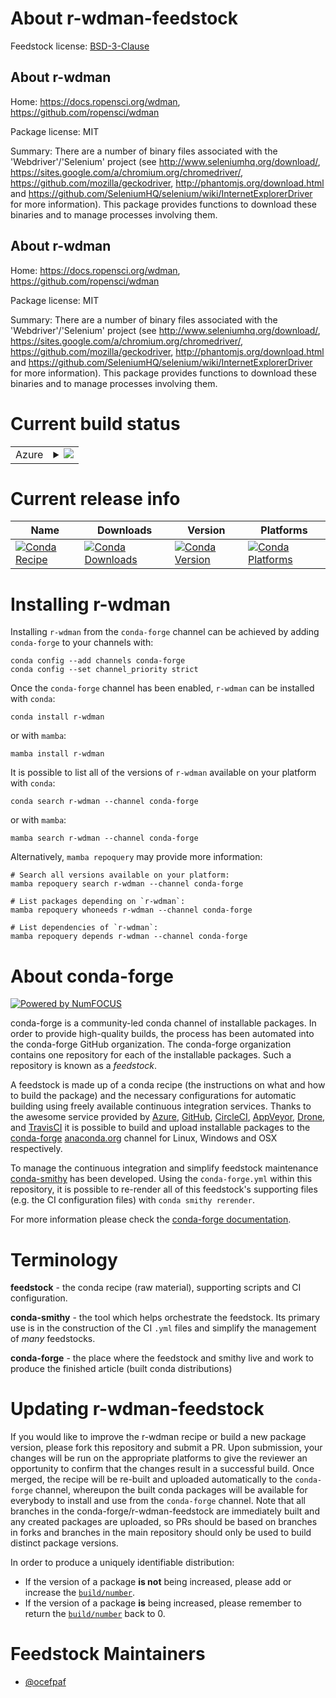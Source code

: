 About r-wdman-feedstock
=======================

Feedstock license: [BSD-3-Clause](https://github.com/conda-forge/r-wdman-feedstock/blob/main/LICENSE.txt)


About r-wdman
-------------

Home: https://docs.ropensci.org/wdman, https://github.com/ropensci/wdman

Package license: MIT

Summary: There are a number of binary files associated with the 'Webdriver'/'Selenium' project (see <http://www.seleniumhq.org/download/>, <https://sites.google.com/a/chromium.org/chromedriver/>, <https://github.com/mozilla/geckodriver>, <http://phantomjs.org/download.html> and <https://github.com/SeleniumHQ/selenium/wiki/InternetExplorerDriver> for more information). This package provides functions to download these binaries and to manage processes involving them.

About r-wdman
-------------

Home: https://docs.ropensci.org/wdman, https://github.com/ropensci/wdman

Package license: MIT

Summary: There are a number of binary files associated with the 'Webdriver'/'Selenium' project (see <http://www.seleniumhq.org/download/>, <https://sites.google.com/a/chromium.org/chromedriver/>, <https://github.com/mozilla/geckodriver>, <http://phantomjs.org/download.html> and <https://github.com/SeleniumHQ/selenium/wiki/InternetExplorerDriver> for more information). This package provides functions to download these binaries and to manage processes involving them.

Current build status
====================


<table>
    
  <tr>
    <td>Azure</td>
    <td>
      <details>
        <summary>
          <a href="https://dev.azure.com/conda-forge/feedstock-builds/_build/latest?definitionId=13586&branchName=main">
            <img src="https://dev.azure.com/conda-forge/feedstock-builds/_apis/build/status/r-wdman-feedstock?branchName=main">
          </a>
        </summary>
        <table>
          <thead><tr><th>Variant</th><th>Status</th></tr></thead>
          <tbody><tr>
              <td>linux_64_r_base4.4</td>
              <td>
                <a href="https://dev.azure.com/conda-forge/feedstock-builds/_build/latest?definitionId=13586&branchName=main">
                  <img src="https://dev.azure.com/conda-forge/feedstock-builds/_apis/build/status/r-wdman-feedstock?branchName=main&jobName=linux&configuration=linux%20linux_64_r_base4.4" alt="variant">
                </a>
              </td>
            </tr><tr>
              <td>linux_64_r_base4.5</td>
              <td>
                <a href="https://dev.azure.com/conda-forge/feedstock-builds/_build/latest?definitionId=13586&branchName=main">
                  <img src="https://dev.azure.com/conda-forge/feedstock-builds/_apis/build/status/r-wdman-feedstock?branchName=main&jobName=linux&configuration=linux%20linux_64_r_base4.5" alt="variant">
                </a>
              </td>
            </tr><tr>
              <td>osx_64_r_base4.4</td>
              <td>
                <a href="https://dev.azure.com/conda-forge/feedstock-builds/_build/latest?definitionId=13586&branchName=main">
                  <img src="https://dev.azure.com/conda-forge/feedstock-builds/_apis/build/status/r-wdman-feedstock?branchName=main&jobName=osx&configuration=osx%20osx_64_r_base4.4" alt="variant">
                </a>
              </td>
            </tr><tr>
              <td>osx_64_r_base4.5</td>
              <td>
                <a href="https://dev.azure.com/conda-forge/feedstock-builds/_build/latest?definitionId=13586&branchName=main">
                  <img src="https://dev.azure.com/conda-forge/feedstock-builds/_apis/build/status/r-wdman-feedstock?branchName=main&jobName=osx&configuration=osx%20osx_64_r_base4.5" alt="variant">
                </a>
              </td>
            </tr><tr>
              <td>win_64_r_base4.4</td>
              <td>
                <a href="https://dev.azure.com/conda-forge/feedstock-builds/_build/latest?definitionId=13586&branchName=main">
                  <img src="https://dev.azure.com/conda-forge/feedstock-builds/_apis/build/status/r-wdman-feedstock?branchName=main&jobName=win&configuration=win%20win_64_r_base4.4" alt="variant">
                </a>
              </td>
            </tr><tr>
              <td>win_64_r_base4.5</td>
              <td>
                <a href="https://dev.azure.com/conda-forge/feedstock-builds/_build/latest?definitionId=13586&branchName=main">
                  <img src="https://dev.azure.com/conda-forge/feedstock-builds/_apis/build/status/r-wdman-feedstock?branchName=main&jobName=win&configuration=win%20win_64_r_base4.5" alt="variant">
                </a>
              </td>
            </tr>
          </tbody>
        </table>
      </details>
    </td>
  </tr>
</table>

Current release info
====================

| Name | Downloads | Version | Platforms |
| --- | --- | --- | --- |
| [![Conda Recipe](https://img.shields.io/badge/recipe-r--wdman-green.svg)](https://anaconda.org/conda-forge/r-wdman) | [![Conda Downloads](https://img.shields.io/conda/dn/conda-forge/r-wdman.svg)](https://anaconda.org/conda-forge/r-wdman) | [![Conda Version](https://img.shields.io/conda/vn/conda-forge/r-wdman.svg)](https://anaconda.org/conda-forge/r-wdman) | [![Conda Platforms](https://img.shields.io/conda/pn/conda-forge/r-wdman.svg)](https://anaconda.org/conda-forge/r-wdman) |

Installing r-wdman
==================

Installing `r-wdman` from the `conda-forge` channel can be achieved by adding `conda-forge` to your channels with:

```
conda config --add channels conda-forge
conda config --set channel_priority strict
```

Once the `conda-forge` channel has been enabled, `r-wdman` can be installed with `conda`:

```
conda install r-wdman
```

or with `mamba`:

```
mamba install r-wdman
```

It is possible to list all of the versions of `r-wdman` available on your platform with `conda`:

```
conda search r-wdman --channel conda-forge
```

or with `mamba`:

```
mamba search r-wdman --channel conda-forge
```

Alternatively, `mamba repoquery` may provide more information:

```
# Search all versions available on your platform:
mamba repoquery search r-wdman --channel conda-forge

# List packages depending on `r-wdman`:
mamba repoquery whoneeds r-wdman --channel conda-forge

# List dependencies of `r-wdman`:
mamba repoquery depends r-wdman --channel conda-forge
```


About conda-forge
=================

[![Powered by
NumFOCUS](https://img.shields.io/badge/powered%20by-NumFOCUS-orange.svg?style=flat&colorA=E1523D&colorB=007D8A)](https://numfocus.org)

conda-forge is a community-led conda channel of installable packages.
In order to provide high-quality builds, the process has been automated into the
conda-forge GitHub organization. The conda-forge organization contains one repository
for each of the installable packages. Such a repository is known as a *feedstock*.

A feedstock is made up of a conda recipe (the instructions on what and how to build
the package) and the necessary configurations for automatic building using freely
available continuous integration services. Thanks to the awesome service provided by
[Azure](https://azure.microsoft.com/en-us/services/devops/), [GitHub](https://github.com/),
[CircleCI](https://circleci.com/), [AppVeyor](https://www.appveyor.com/),
[Drone](https://cloud.drone.io/welcome), and [TravisCI](https://travis-ci.com/)
it is possible to build and upload installable packages to the
[conda-forge](https://anaconda.org/conda-forge) [anaconda.org](https://anaconda.org/)
channel for Linux, Windows and OSX respectively.

To manage the continuous integration and simplify feedstock maintenance
[conda-smithy](https://github.com/conda-forge/conda-smithy) has been developed.
Using the ``conda-forge.yml`` within this repository, it is possible to re-render all of
this feedstock's supporting files (e.g. the CI configuration files) with ``conda smithy rerender``.

For more information please check the [conda-forge documentation](https://conda-forge.org/docs/).

Terminology
===========

**feedstock** - the conda recipe (raw material), supporting scripts and CI configuration.

**conda-smithy** - the tool which helps orchestrate the feedstock.
                   Its primary use is in the construction of the CI ``.yml`` files
                   and simplify the management of *many* feedstocks.

**conda-forge** - the place where the feedstock and smithy live and work to
                  produce the finished article (built conda distributions)


Updating r-wdman-feedstock
==========================

If you would like to improve the r-wdman recipe or build a new
package version, please fork this repository and submit a PR. Upon submission,
your changes will be run on the appropriate platforms to give the reviewer an
opportunity to confirm that the changes result in a successful build. Once
merged, the recipe will be re-built and uploaded automatically to the
`conda-forge` channel, whereupon the built conda packages will be available for
everybody to install and use from the `conda-forge` channel.
Note that all branches in the conda-forge/r-wdman-feedstock are
immediately built and any created packages are uploaded, so PRs should be based
on branches in forks and branches in the main repository should only be used to
build distinct package versions.

In order to produce a uniquely identifiable distribution:
 * If the version of a package **is not** being increased, please add or increase
   the [``build/number``](https://docs.conda.io/projects/conda-build/en/latest/resources/define-metadata.html#build-number-and-string).
 * If the version of a package **is** being increased, please remember to return
   the [``build/number``](https://docs.conda.io/projects/conda-build/en/latest/resources/define-metadata.html#build-number-and-string)
   back to 0.

Feedstock Maintainers
=====================

* [@ocefpaf](https://github.com/ocefpaf/)

